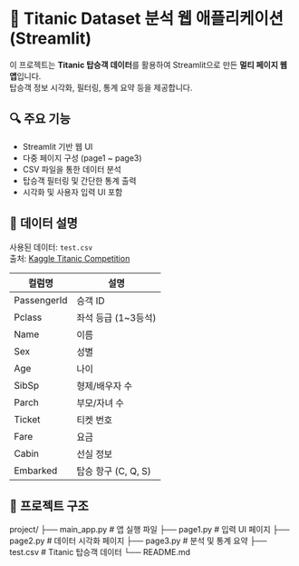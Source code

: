# 🚢 Titanic Dataset 분석 웹 애플리케이션 (Streamlit)

이 프로젝트는 **Titanic 탑승객 데이터**를 활용하여 Streamlit으로 만든 **멀티 페이지 웹 앱**입니다.  
탑승객 정보 시각화, 필터링, 통계 요약 등을 제공합니다.

## 🔍 주요 기능

- Streamlit 기반 웹 UI
- 다중 페이지 구성 (page1 ~ page3)
- CSV 파일을 통한 데이터 분석
- 탑승객 필터링 및 간단한 통계 출력
- 시각화 및 사용자 입력 UI 포함

## 📁 데이터 설명

사용된 데이터: `test.csv`  
출처: [Kaggle Titanic Competition](https://www.kaggle.com/c/titanic/data)

| 컬럼명       | 설명                             |
|--------------|----------------------------------|
| PassengerId  | 승객 ID                          |
| Pclass       | 좌석 등급 (1~3등석)              |
| Name         | 이름                             |
| Sex          | 성별                             |
| Age          | 나이                             |
| SibSp        | 형제/배우자 수                   |
| Parch        | 부모/자녀 수                     |
| Ticket       | 티켓 번호                        |
| Fare         | 요금                             |
| Cabin        | 선실 정보                        |
| Embarked     | 탑승 항구 (C, Q, S)              |

## 📂 프로젝트 구조
project/
├── main_app.py      # 앱 실행 파일
├── page1.py         # 입력 UI 페이지
├── page2.py         # 데이터 시각화 페이지
├── page3.py         # 분석 및 통계 요약
├── test.csv         # Titanic 탑승객 데이터
└── README.md
